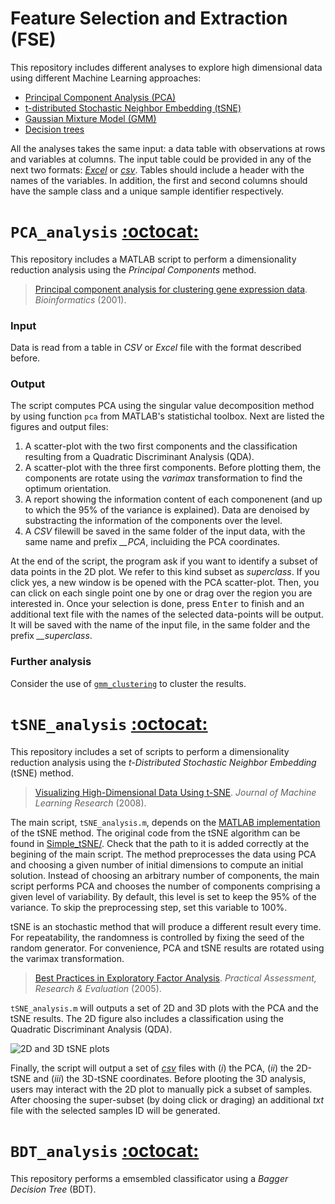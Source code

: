 Feature Selection and Extraction (FSE)
======================================

This repository includes different analyses to explore high dimensional data using different Machine Learning approaches:

 * [Principal Component Analysis (PCA)](#pca_analysis-octocat)
 * [t-distributed Stochastic Neighbor Embedding (tSNE)](#tsne_analysis-octocat)
 * [Gaussian Mixture Model (GMM)](#gmm_analysis-octocat)
 * [Decision trees](#tsne_analysis-octocat)

All the analyses takes the same input: a data table with observations at rows and variables at columns. The input table could be provided in any of the next two formats: *[Excel](https://github.com/mscastillo/Analyses/tree/master/Examples/data.xls)* or *[csv](https://github.com/mscastillo/Analyses/tree/master/Examples/data.csv)*. Tables should include a header with the names of the variables. In addition, the first and second columns should have the sample class and a unique sample identifier respectively.


# `PCA_analysis` [:octocat:](https://github.com/mscastillo/Analyses/tree/master/pca_analysis)

This repository includes a MATLAB script to perform a dimensionality reduction analysis using the *Principal Components* method.

> [Principal component analysis for clustering gene expression data](http://bioinformatics.oxfordjournals.org/content/17/9/763.abstract). *Bioinformatics* (2001).

### Input

Data is read from a table in *CSV* or *Excel* file with the format described before.

### Output

The script computes PCA using the singular value decomposition method by using function `pca` from MATLAB's statistichal toolbox. Next are listed the figures and output files:

1. A scatter-plot with the two first components and the classification resulting from a Quadratic Discriminant Analysis (QDA).
2. A scatter-plot with the three first components. Before plotting them, the components are rotate using the *varimax* transformation to find the optimum orientation.
3. A report showing the information content of each componenent (and up to which the 95% of the variance is explained). Data are denoised by substracting the information of the components over the level.
4. A *CSV* filewill be saved in the same folder of the input data, with the same name and prefix *__PCA*, incluiding the PCA coordinates.

At the end of the script, the program ask if you want to identify a subset of data points in the 2D plot. We refer to this kind subset as *superclass*. If you click yes, a new window is be opened with the PCA scatter-plot. Then, you can click on each single point one by one or drag over the region you are interested in. Once your selection is done, press <kbd>Enter</kbd> to finish and an additional text file with the names of the selected data-points will be output. It will be saved with the name of the input file, in the same folder and the prefix *__superclass*.

### Further analysis

Consider the use of [`gmm_clustering`](https://github.com/mscastillo/Analyses/tree/master/gmm_culstering) to cluster the results.

# `tSNE_analysis` [:octocat:](https://github.com/mscastillo/Analyses/tree/master/tSNE_analysis)

This repository includes a set of scripts to perform a dimensionality reduction analysis using the *t-Distributed Stochastic Neighbor Embedding* (tSNE) method.

> [Visualizing High-Dimensional Data Using t-SNE](http://lvdmaaten.github.io/tsne/). *Journal of Machine Learning Research* (2008).

The main script, `tSNE_analysis.m`, depends on the [MATLAB implementation](http://lvdmaaten.github.io/tsne/) of the tSNE method. The original code from the tSNE algorithm can be found in [Simple_tSNE/](https://github.com/mscastillo/Analyses/tree/master/tSNE_analysis/Simple_tSNE). Check that the path to it is added correctly at the begining of the main script. The method preprocesses the data using PCA and choosing a given number of initial dimensions to compute an initial solution. Instead of choosing an arbitrary number of components, the main script performs PCA and chooses the number of components comprising a given level of variability. By default, this level is set to keep the 95% of the variance. To skip the preprocessing step, set this variable to 100%. 

tSNE is an stochastic method that will produce a different result every time. For repeatability, the randomness is controlled by fixing the seed of the random generator. For convenience, PCA and tSNE results are rotated using the varimax transformation.
 
> [Best Practices in Exploratory Factor Analysis](http://pareonline.net/pdf/v10n7.pdf). *Practical Assessment, Research & Evaluation* (2005).

`tSNE_analysis.m` will outputs a set of 2D and 3D plots with the PCA and the tSNE results. The 2D figure also includes a classification using the Quadratic Discriminant Analysis (QDA).

![2D and 3D tSNE plots](https://github.com/mscastillo/FSE/blob/master/Examples/tSNE.jpg)

Finally, the script will output a set of *[csv](https://github.com/mscastillo/FSE/blob/master/Examples)* files with (*i*) the PCA, (*ii*) the 2D-tSNE and (*iii*) the 3D-tSNE coordinates. Before plooting the 3D analysis, users may interact with the 2D plot to manually pick a subset of samples. After choosing the super-subset (by doing click or draging) an additional *txt* file with the selected samples ID will be generated.


# `BDT_analysis` [:octocat:](https://github.com/mscastillo/Analyses/tree/master/tSNE_analysis)

This repository performs a emsembled classificator using a *Bagger Decision Tree* (BDT).

